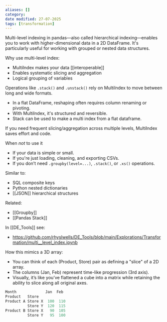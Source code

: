 ```yaml
---
aliases: []
category:
date modified: 27-07-2025
tags: [transformation]
---
```

Multi-level indexing in pandas—also called hierarchical indexing—enables you to work with higher-dimensional data in a 2D DataFrame. It's particularly useful for working with grouped or nested data structures.

Why use multi-level index:
- MultiIndex makes your data [[interoperable]]
- Enables systematic slicing and aggregation
- Logical grouping of variables

Operations like `.stack()` and `.unstack()` rely on MultiIndex to move between long and wide formats.
- In a flat DataFrame, reshaping often requires column renaming or pivoting.
- With MultiIndex, it's structured and reversible.
- Stack can be used to make a multi index from a flat dataframe.

If you need frequent slicing/aggregation across multiple levels, MultiIndex saves effort and code.

When _not_ to use it
- If your data is simple or small.
- If you're just loading, cleaning, and exporting CSVs.
- If you don’t need `.groupby(level=...)`, `.stack()`, or `.xs()` operations.

Similar to:
- SQL composite keys
- Python nested dictionaries
- [[JSON]] hierarchical structures

Related:
- [[Groupby]]
- [[Pandas Stack]]

In [[DE_Tools]] see:
- https://github.com/rhyslwells/DE_Tools/blob/main/Explorations/Transformation/multi__level_index.ipynb

How this mimics a 3D array:
- You can think of each (Product, Store) pair as defining a "slice" of a 2D array.
- The columns (Jan, Feb) represent time-like progression (3rd axis).
- Visually, it’s like you’ve flattened a cube into a matrix while retaining the ability to slice along all original axes.

```python
Month             Jan  Feb
Product   Store            
Product A Store X  100  110
          Store Y  120  115
Product B Store X   90  105
          Store Y   95  100
```